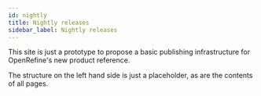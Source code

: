 ```yaml
---
id: nightly
title: Nightly releases
sidebar_label: Nightly releases
---
```


This site is just a prototype to propose a basic publishing infrastructure for OpenRefine's new product reference.

The structure on the left hand side is just a placeholder, as are the contents of all pages.
